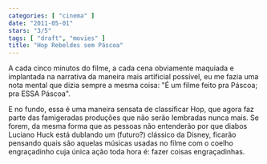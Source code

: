 ```yaml
---
categories: [ "cinema" ]
date: "2011-05-01"
stars: "3/5"
tags: [ "draft", "movies" ]
title: "Hop Rebeldes sem Páscoa"
---
```

A cada cinco minutos do filme, a cada cena obviamente maquiada e
implantada na narrativa da maneira mais artificial possível, eu me fazia
uma nota mental que dizia sempre a mesma coisa: "É um filme feito pra
Páscoa; pra ESSA Páscoa".

E no fundo, essa é uma maneira sensata de classificar Hop, que agora
faz parte das famigeradas produções que não serão lembradas nunca
mais. Se forem, da mesma forma que as pessoas não entenderão por que
diabos Luciano Huck está dublando um (futuro?) clássico da Disney,
ficarão pensando quais são aquelas músicas usadas no filme com o
coelho engraçadinho cuja única ação toda hora é: fazer coisas
engraçadinhas.
